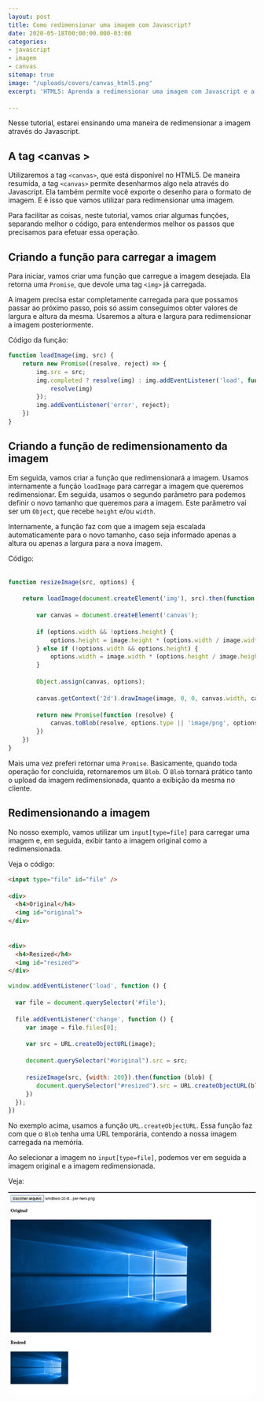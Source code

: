 ```yaml
---
layout: post
title: Como redimensionar uma imagem com Javascript?
date: 2020-05-18T00:00:00.000-03:00
categories:
- javascript
- imagem
- canvas
sitemap: true
image: "/uploads/covers/canvas_html5.png"
excerpt: 'HTML5: Aprenda a redimensionar uma imagem com Javascript e a tag canvas.'

---
```

Nesse tutorial, estarei ensinando uma maneira de redimensionar a imagem através do Javascript.

## A tag \<canvas \>

Utilizaremos a tag `<canvas>`, que está disponível no HTML5. De maneira resumida, a tag `<canvas>` permite desenharmos algo nela através do Javascript. Ela também permite você exporte o desenho para o formato de imagem. E é isso que vamos utilizar para redimensionar uma imagem.

Para facilitar as coisas, neste tutorial,  vamos criar algumas funções, separando melhor o código, para entendermos melhor os passos que precisamos para efetuar essa operação.

## Criando a função para carregar a imagem

Para iniciar,  vamos criar uma função que carregue a imagem desejada.  Ela retorna uma `Promise`, que devole uma tag `<img>`  já carregada.

A imagem precisa estar completamente carregada para que possamos passar ao próximo passo, pois só assim conseguimos obter valores de largura e altura da mesma. Usaremos a altura e largura para redimensionar a imagem posteriormente.

Código da função:

```javascript
function loadImage(img, src) {
    return new Promise((resolve, reject) => {
        img.src = src;
        img.completed ? resolve(img) : img.addEventListener('load', function () {
            resolve(img)
        });
        img.addEventListener('error', reject);
    })
}
```

## Criando a função de redimensionamento da imagem

Em seguida,  vamos criar a função que redimensionará a imagem. Usamos internamente a função `loadImage` para carregar a imagem que queremos redimensionar. Em seguida, usamos o segundo parâmetro para podemos definir o novo tamanho que queremos para a imagem. Este parâmetro vai ser um `Object`, que recebe `height` e/ou `width`.

Internamente, a função faz com que a imagem seja escalada automaticamente para o novo tamanho, caso seja informado apenas a altura ou apenas a largura para a nova imagem.

Código:

```javascript

function resizeImage(src, options) {

    return loadImage(document.createElement('img'), src).then(function (image) {

        var canvas = document.createElement('canvas');

        if (options.width && !options.height) {
            options.height = image.height * (options.width / image.width)
        } else if (!options.width && options.height) {
            options.width = image.width * (options.height / image.height)
        }

        Object.assign(canvas, options);

        canvas.getContext('2d').drawImage(image, 0, 0, canvas.width, canvas.height);

        return new Promise(function (resolve) {
            canvas.toBlob(resolve, options.type || 'image/png', options.quality)
        })
    })
}
```

Mais uma vez preferi retornar uma `Promise`. Basicamente, quando toda operação for concluída, retornaremos um `Blob`. O `Blob` tornará prático tanto o upload da imagem redimensionada, quanto a exibição da mesma no cliente.

## Redimensionando a imagem

No nosso exemplo, vamos utilizar um `input[type=file]` para carregar uma imagem e, em seguida, exibir tanto a imagem original como a redimensionada.

Veja o código:

```html
<input type="file" id="file" />

<div>
  <h4>Original</h4>
  <img id="original">
</div>


<div>
  <h4>Resized</h4>
  <img id="resized">
</div>
```

```javascript
window.addEventListener('load', function () {
  
  var file = document.querySelector('#file');
  
  file.addEventListener('change', function () {
     var image = file.files[0];
    
     var src = URL.createObjectURL(image);
    
     document.querySelector("#original").src = src;
    
     resizeImage(src, {width: 200}).then(function (blob) {
        document.querySelector("#resized").src = URL.createObjectURL(blob)
     })
  });
})
```

No exemplo acima, usamos a função `URL.createObjectURL`. Essa função faz com que o `Blob` tenha uma URL temporária, contendo a nossa  imagem carregada na memória.

Ao selecionar a imagem no `input[type=file]`, podemos ver em seguida a imagem original e a imagem redimensionada.

Veja:

![Como redimensionar uma imagem com Javascript](/uploads/captura-de-tela-de-2020-05-30-16-48-13.png)